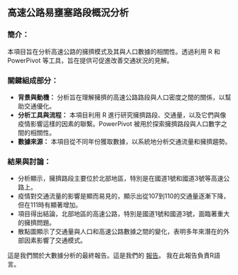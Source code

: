 ## 高速公路易壅塞路段概況分析

### 簡介：
本項目旨在分析高速公路的擁擠模式及其與人口數據的相關性。透過利用 R 和 PowerPivot 等工具，旨在提供可促進改善交通狀況的見解。

### 關鍵組成部分：
- **背景與動機：** 分析旨在理解擁擠的高速公路路段與人口密度之間的關係，以幫助交通優化。
- **分析工具與流程：** 本項目利用 R 進行研究擁擠路段、交通量，以及它們與像疫情影響這樣的因素的聯繫。PowerPivot 被用於探索擁擠路段與人口數字之間的相關性。
- **數據來源：** 本項目從不同年份獲取數據，以系統地分析交通流量和擁擠趨勢。

### 結果與討論：
- 分析顯示，擁擠路段主要位於北部地區，特別是在國道1號和國道3號等高速公路上。
- 疫情對交通流量的影響是顯而易見的，顯示出從107到110的交通量逐漸下降，但在111時有顯著增加。
- 項目得出結論，北部地區的高速公路，特別是國道1號和國道3號，面臨著重大的擁擠問題。
- 散點圖顯示了交通量與人口和高速公路數據之間的變化，表明多年來潛在的外部因素影響了交通模式。

這是我們關於大數據分析的最終報告。這是我們的 [報告](https://youtu.be/UwUUjkgIPvw)。
我在此報告負責R語言。
